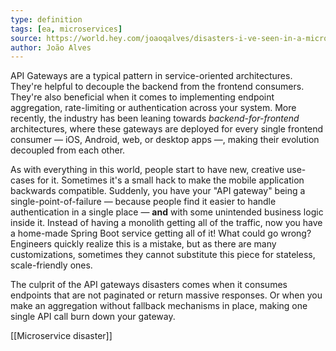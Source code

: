 ```yaml
---
type: definition
tags: [ea, microservices]
source: https://world.hey.com/joaoqalves/disasters-i-ve-seen-in-a-microservices-world-a9137a51
author: João Alves
---
```

API Gateways are a typical pattern in service-oriented architectures. They're helpful to decouple the backend from the frontend consumers. They're also beneficial when it comes to implementing endpoint aggregation, rate-limiting or authentication across your system. More recently, the industry has been leaning towards _backend-for-frontend_ architectures, where these gateways are deployed for every single frontend consumer — iOS, Android, web, or desktop apps —, making their evolution decoupled from each other.

As with everything in this world, people start to have new, creative use-cases for it. Sometimes it's a small hack to make the mobile application backwards compatible. Suddenly, you have your "API gateway" being a single-point-of-failure — because people find it easier to handle authentication in a single place — **and** with some unintended business logic inside it. Instead of having a monolith getting all of the traffic, now you have a home-made Spring Boot service getting all of it! What could go wrong? Engineers quickly realize this is a mistake, but as there are many customizations, sometimes they cannot substitute this piece for stateless, scale-friendly ones. 

The culprit of the API gateways disasters comes when it consumes endpoints that are not paginated or return massive responses. Or when you make an aggregation without fallback mechanisms in place, making one single API call burn down your gateway.

[[Microservice disaster]]